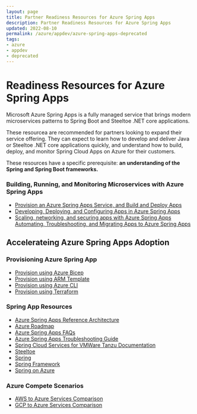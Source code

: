 ```yaml
---
layout: page
title: Partner Readiness Resources for Azure Spring Apps
description: Partner Readiness Resources for Azure Spring Apps
updated: 2022-08-10
permalink: /azure/appdev/azure-spring-apps-deprecated
tags:
- azure
- appdev
- deprecated
---
```


# Readiness Resources for Azure Spring Apps

Microsoft Azure Spring Apps is a fully managed service that brings modern microservices patterns to Spring Boot and Steeltoe .NET core applications. 

These resourcea are recommended for partners looking to expand their service offering.  They can expect to learn how to develop and deliver Java or Steeltoe .NET core applications quickly, and understand how to build, deploy, and monitor Spring Cloud Apps on Azure for their customers.

These resources have a specific prerequisite: **an understanding of the Spring and Spring Boot frameworks.**


### Building, Running, and Monitoring Microservices with Azure Spring Apps

* [Provision an Azure Spring Apps Service, and Build and Deploy Apps](https://event.on24.com/eventRegistration/console/EventConsoleApollo.jsp?simulive=y&eventid=3488655&sessionid=1&username=&partnerref=&format=fhvideo1&mobile=&flashsupportedmobiledevice=&helpcenter=&key=6DF66FE4F1CF2480670553C96C53FA1D&newConsole=true&nxChe=true&newTabCon=true&consoleEarEventConsole=false&text_language_id=en&playerwidth=748&playerheight=526&eventuserid=551850460&contenttype=A&mediametricsessionid=475217164&mediametricid=4897006&usercd=551850460&mode=launch)
* [Developing, Deploying, and Configuring Apps in Azure Spring Apps](https://event.on24.com/eventRegistration/console/EventConsoleApollo.jsp?simulive=y&eventid=3487888&sessionid=1&username=&partnerref=&format=fhvideo1&mobile=&flashsupportedmobiledevice=&helpcenter=&key=DEEDFE7AC5117F18DA45BAEF684B9E9B&newConsole=true&nxChe=true&newTabCon=true&consoleEarEventConsole=false&text_language_id=en&playerwidth=748&playerheight=526&eventuserid=551858809&contenttype=A&mediametricsessionid=475218262&mediametricid=4895969&usercd=551858809&mode=launch)
* [Scaling, networking, and securing apps with Azure Spring Apps](
https://event.on24.com/eventRegistration/console/EventConsoleApollo.jsp?simulive=y&eventid=3488470&sessionid=1&username=&partnerref=&format=fhvideo1&mobile=&flashsupportedmobiledevice=&helpcenter=&key=FD34242BFCE418CF1E9A6CC9EC0B5AEB&newConsole=true&nxChe=true&newTabCon=true&consoleEarEventConsole=false&text_language_id=en&playerwidth=748&playerheight=526&eventuserid=551859162&contenttype=A&mediametricsessionid=475218469&mediametricid=4896780&usercd=551859162&mode=launch)
[Automating, Troubleshooting, and Migrating Apps to Azure Spring Apps](https://note.microsoft.com/US-NOGEP-WBNR-FY22-12Dec-16-ImplementingMicrosoftAzureSpringCloudAutomationtroubleshootingandmigratingyourappstoAzureSpringCloud-SRDEM91195-04_LP02OnDemandRegistration-ForminBody.html)

## Accelerateing Azure Spring Apps Adoption

### Provisioning Azure Spring App

* [Provision using Azure Bicep](https://docs.microsoft.com/en-us/azure/spring-apps/quickstart-deploy-infrastructure-vnet-bicep?tabs=azure-spring-apps-standard)
* [Provision using ARM Template](https://docs.microsoft.com/en-us/azure/spring-apps/quickstart-deploy-infrastructure-vnet?tabs=azure-spring-apps-standard%2Cazure-cli)
* [Provision using Azure CLI](https://docs.microsoft.com/en-us/azure/spring-apps/quickstart-deploy-infrastructure-vnet-azure-cli?tabs=azure-spring-apps-standard)
* [Provision using Terraform](https://docs.microsoft.com/en-us/azure/spring-apps/quickstart-deploy-infrastructure-vnet-terraform?tabs=azure-spring-apps-standard)


### Spring App Resources  

* [Azure Spring Apps Reference Architecture](https://docs.microsoft.com/en-us/azure/spring-apps/reference-architecture?tabs=azure-spring-enterprise)
* [Azure Roadmap](https://azure.microsoft.com/updates)
* [Azure Spring Apps FAQs](https://docs.microsoft.com/en-us/azure/spring-apps/faq)
* [Azure Spring Apps Troubleshooting Guide](https://docs.microsoft.com/en-us/azure/spring-apps/troubleshoot)
* [Spring Cloud Services for VMWare Tanzu Documentation](https://docs.pivotal.io/spring-cloud-services/1-5/common/index.html)
* [Steeltoe](https://steeltoe.io/)
* [Spring](https://spring.io/)
* [Spring Framework](https://spring.io/projects/spring-cloud-azure)
* [Spring on Azure](https://docs.microsoft.com/en-us/azure/developer/java/spring-framework/)

### Azure Compete Scenarios

* [AWS to Azure Services Comparison](https://docs.microsoft.com/en-us/azure/architecture/aws-professional/services)
* [GCP to Azure Services Comparison](https://docs.microsoft.com/en-us/azure/architecture/gcp-professional/services)
